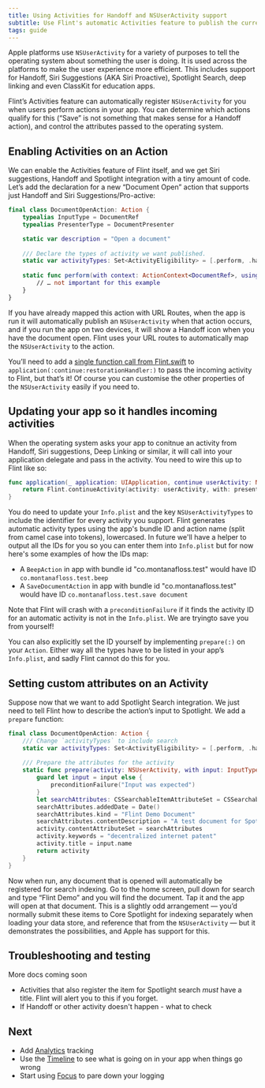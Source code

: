 ```yaml
---
title: Using Activities for Handoff and NSUserActivity support
subtitle: Use Flint's automatic Activities feature to publish the current user activity and continue these activities later
tags: guide
---
```


Apple platforms use `NSUserActivity` for a variety of purposes to tell the operating system about something the user is doing. It is used across the platforms to make the user experience more efficient. This includes support for Handoff, Siri Suggestions (AKA Siri Proactive), Spotlight Search, deep linking and even ClassKit for education apps.

Flint’s Activities feature can automatically register `NSUserActivity` for you when users perform actions in your app. You can determine which actions qualify for this (“Save” is not something that makes sense for a Handoff action), and control the attributes passed to the operating system.

## Enabling Activities on an Action

We can enable the Activities feature of Flint itself, and we get Siri suggestions, Handoff and Spotlight integration with a tiny amount of code. Let’s add the declaration for a new “Document Open” action that supports just Handoff and Siri Suggestions/Pro-active:

```swift
final class DocumentOpenAction: Action {
    typealias InputType = DocumentRef
    typealias PresenterType = DocumentPresenter

    static var description = "Open a document"
    
    /// Declare the types of activity we want published.
    static var activityTypes: Set<ActivityEligibility> = [.perform, .handoff]
    
    static func perform(with context: ActionContext<DocumentRef>, using presenter: DocumentPresenter, completion: ((ActionPerformOutcome) -> ())) {
        // … not important for this example
    }
}
```

If you have already mapped this action with URL Routes, when the app is run it will automatically publish an `NSUserActivity` when that action occurs, and if you run the app on two devices, it will show a Handoff icon when you have the document open. Flint uses your URL routes to automatically map the `NSUserActivity` to the action.

You’ll need to add a [single function call from Flint.swift](https://github.com/MontanaFlossCo/Flint/blob/master/FlintCore/Core/Flint.swift) to `application(:continue:restorationHandler:)` to pass the incoming activity to Flint, but that’s it! Of course you can customise the other properties of the `NSUserActivity` easily if you need to.

## Updating your app so it handles incoming activities

When the operating system asks your app to conitnue an activity from Handoff, Siri suggestions, Deep Linking or similar, it will call into
your application delegate and pass in the activity. You need to wire this up to Flint like so:

```swift
func application(_ application: UIApplication, continue userActivity: NSUserActivity, restorationHandler: @escaping ([Any]?) -> Void) -> Bool {
    return Flint.continueActivity(activity: userActivity, with: presentationRouter) == .success
}
```

You do need to update your `Info.plist` and the key `NSUserActivityTypes` to include the identifier for every activity you support. Flint generates automatic activity types using the app's bundle ID and action name (split from camel case into tokens), lowercased. In future we'll have a helper to output all the IDs for you so you can enter them into `Info.plist` but for now here's some examples of how the IDs map:

* A `BeepAction` in app with bundle id "co.montanafloss.test" would have ID `co.montanafloss.test.beep`
* A `SaveDocumentAction` in app with bundle id "co.montanafloss.test" would have ID `co.montanafloss.test.save document`

Note that Flint will crash with a `preconditionFailure` if it finds the activity ID for an automatic activity is not in the `Info.plist`. We are tryingto save you from yourself!

You can also explicitly set the ID yourself by implementing `prepare(:)` on your `Action`. Either way all the types have to be listed in your app’s `Info.plist`, and sadly Flint cannot do this for you.

## Setting custom attributes on an Activity

Suppose now that we want to add Spotlight Search integration. We just need to tell Flint how to describe the action’s input to Spotlight. We add a `prepare` function:

```swift
final class DocumentOpenAction: Action {
    /// Change `activityTypes` to include search
    static var activityTypes: Set<ActivityEligibility> = [.perform, .handoff, .search]
    
    /// Prepare the attributes for the activity
    static func prepare(activity: NSUserActivity, with input: InputType?) -> NSUserActivity? {
        guard let input = input else {
            preconditionFailure("Input was expected")
        }
        let searchAttributes: CSSearchableItemAttributeSet = CSSearchableItemAttributeSet(itemContentType: kUTTypeText as String)
        searchAttributes.addedDate = Date()
        searchAttributes.kind = "Flint Demo Document"
        searchAttributes.contentDescription = "A test document for Spotlight indexing support"
        activity.contentAttributeSet = searchAttributes
        activity.keywords = "decentralized internet patent"
        activity.title = input.name
        return activity
    }
}
```

Now when run, any document that is opened will automatically be registered for search indexing. Go to the home screen, pull down for search and type “Flint Demo” and you will find the document. Tap it and the app will open at that document. This is a slightly odd arrangement — you’d normally submit these items to Core Spotlight for indexing separately when loading your data store, and reference that from the `NSUserActivity` — but it demonstrates the possibilities, and Apple has support for this.

## Troubleshooting and testing

More docs coming soon

* Activities that also register the item for Spotlight search *must* have a title. Flint will alert you to this if you forget.
* If Handoff or other activity doesn't happen - what to check

## Next

* Add [Analytics](analytics) tracking
* Use the [Timeline](timeline) to see what is going on in your app when things go wrong
* Start using [Focus](focus) to pare down your logging

